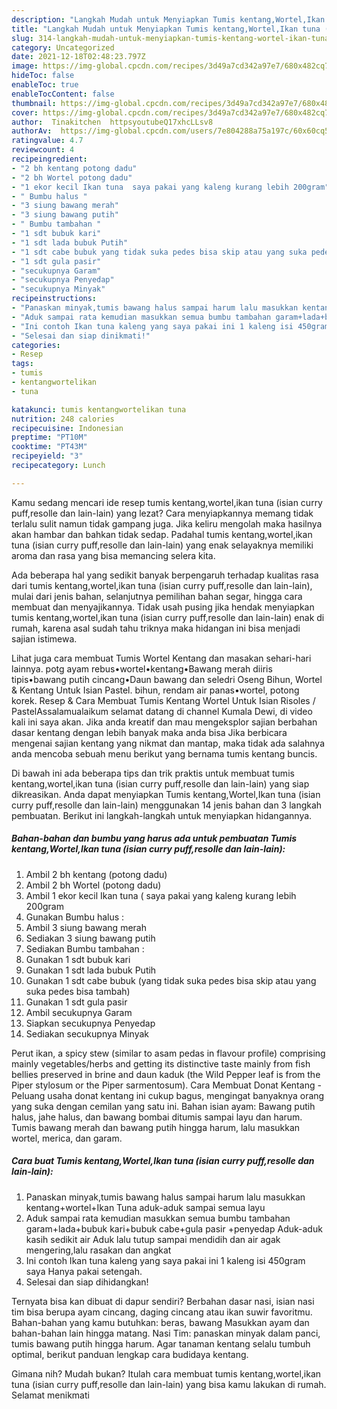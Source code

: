 ```yaml
---
description: "Langkah Mudah untuk Menyiapkan Tumis kentang,Wortel,Ikan tuna (isian curry puff,resolle dan lain-lain) yang Sempurna"
title: "Langkah Mudah untuk Menyiapkan Tumis kentang,Wortel,Ikan tuna (isian curry puff,resolle dan lain-lain) yang Sempurna"
slug: 314-langkah-mudah-untuk-menyiapkan-tumis-kentang-wortel-ikan-tuna-isian-curry-puff-resolle-dan-lain-lain-yang-sempurna
category: Uncategorized
date: 2021-12-18T02:48:23.797Z
image: https://img-global.cpcdn.com/recipes/3d49a7cd342a97e7/680x482cq70/tumis-kentangwortelikan-tuna-isian-curry-puffresolle-dan-lain-lain-foto-resep-utama.jpg
hideToc: false
enableToc: true
enableTocContent: false
thumbnail: https://img-global.cpcdn.com/recipes/3d49a7cd342a97e7/680x482cq70/tumis-kentangwortelikan-tuna-isian-curry-puffresolle-dan-lain-lain-foto-resep-utama.jpg
cover: https://img-global.cpcdn.com/recipes/3d49a7cd342a97e7/680x482cq70/tumis-kentangwortelikan-tuna-isian-curry-puffresolle-dan-lain-lain-foto-resep-utama.jpg
author:  Tinakitchen  httpsyoutubeQ17xhcLLsv8
authorAv:  https://img-global.cpcdn.com/users/7e804288a75a197c/60x60cq50/avatar.jpg
ratingvalue: 4.7
reviewcount: 4
recipeingredient:
- "2 bh kentang potong dadu"
- "2 bh Wortel potong dadu"
- "1 ekor kecil Ikan tuna  saya pakai yang kaleng kurang lebih 200gram"
- " Bumbu halus "
- "3 siung bawang merah"
- "3 siung bawang putih"
- " Bumbu tambahan "
- "1 sdt bubuk kari"
- "1 sdt lada bubuk Putih"
- "1 sdt cabe bubuk yang tidak suka pedes bisa skip atau yang suka pedes bisa tambah"
- "1 sdt gula pasir"
- "secukupnya Garam"
- "secukupnya Penyedap"
- "secukupnya Minyak"
recipeinstructions:
- "Panaskan minyak,tumis bawang halus sampai harum lalu masukkan kentang+wortel+Ikan Tuna aduk-aduk sampai semua layu"
- "Aduk sampai rata kemudian masukkan semua bumbu tambahan garam+lada+bubuk kari+bubuk cabe+gula pasir +penyedap Aduk-aduk kasih sedikit air Aduk lalu tutup sampai mendidih dan air agak mengering,lalu rasakan dan angkat"
- "Ini contoh Ikan tuna kaleng yang saya pakai ini 1 kaleng isi 450gram saya Hanya pakai setengah."
- "Selesai dan siap dinikmati!"
categories:
- Resep
tags:
- tumis
- kentangwortelikan
- tuna

katakunci: tumis kentangwortelikan tuna 
nutrition: 248 calories
recipecuisine: Indonesian
preptime: "PT10M"
cooktime: "PT43M"
recipeyield: "3"
recipecategory: Lunch

---
```



Kamu sedang mencari ide resep tumis kentang,wortel,ikan tuna (isian curry puff,resolle dan lain-lain) yang lezat? Cara menyiapkannya memang tidak terlalu sulit namun tidak gampang juga. Jika keliru mengolah maka hasilnya akan hambar dan bahkan tidak sedap. Padahal tumis kentang,wortel,ikan tuna (isian curry puff,resolle dan lain-lain) yang enak selayaknya memiliki aroma dan rasa yang bisa memancing selera kita.


Ada beberapa hal yang sedikit banyak berpengaruh terhadap kualitas rasa dari tumis kentang,wortel,ikan tuna (isian curry puff,resolle dan lain-lain), mulai dari jenis bahan, selanjutnya pemilihan bahan segar, hingga cara membuat dan menyajikannya. Tidak usah pusing jika hendak menyiapkan tumis kentang,wortel,ikan tuna (isian curry puff,resolle dan lain-lain) enak di rumah, karena asal sudah tahu triknya maka hidangan ini bisa menjadi sajian istimewa.

Lihat juga cara membuat Tumis Wortel Kentang dan masakan sehari-hari lainnya. potg ayam rebus•wortel•kentang•Bawang merah diiris tipis•bawang putih cincang•Daun bawang dan seledri Oseng Bihun, Wortel &amp; Kentang Untuk Isian Pastel. bihun, rendam air panas•wortel, potong korek. Resep &amp; Cara Membuat Tumis Kentang Wortel Untuk Isian Risoles / PastelAssalamualaikum selamat datang di channel Kumala Dewi, di video kali ini saya akan. Jika anda kreatif dan mau mengeksplor sajian berbahan dasar kentang dengan lebih banyak maka anda bisa Jika berbicara mengenai sajian kentang yang nikmat dan mantap, maka tidak ada salahnya anda mencoba sebuah menu berikut yang bernama tumis kentang buncis.


Di bawah ini ada beberapa tips dan trik praktis untuk membuat tumis kentang,wortel,ikan tuna (isian curry puff,resolle dan lain-lain) yang siap dikreasikan. Anda dapat menyiapkan Tumis kentang,Wortel,Ikan tuna (isian curry puff,resolle dan lain-lain) menggunakan 14 jenis bahan dan 3 langkah pembuatan. Berikut ini langkah-langkah untuk menyiapkan hidangannya.

<!--inarticleads1-->

##### Bahan-bahan dan bumbu yang harus ada untuk pembuatan Tumis kentang,Wortel,Ikan tuna (isian curry puff,resolle dan lain-lain):

1. Ambil 2 bh kentang (potong dadu)
1. Ambil 2 bh Wortel (potong dadu)
1. Ambil 1 ekor kecil Ikan tuna ( saya pakai yang kaleng kurang lebih 200gram
1. Gunakan  Bumbu halus :
1. Ambil 3 siung bawang merah
1. Sediakan 3 siung bawang putih
1. Sediakan  Bumbu tambahan :
1. Gunakan 1 sdt bubuk kari
1. Gunakan 1 sdt lada bubuk Putih
1. Gunakan 1 sdt cabe bubuk (yang tidak suka pedes bisa skip atau yang suka pedes bisa tambah)
1. Gunakan 1 sdt gula pasir
1. Ambil secukupnya Garam
1. Siapkan secukupnya Penyedap
1. Sediakan secukupnya Minyak


Perut ikan, a spicy stew (similar to asam pedas in flavour profile) comprising mainly vegetables/herbs and getting its distinctive taste mainly from fish bellies preserved in brine and daun kaduk (the Wild Pepper leaf is from the Piper stylosum or the Piper sarmentosum). Cara Membuat Donat Kentang - Peluang usaha donat kentang ini cukup bagus, mengingat banyaknya orang yang suka dengan cemilan yang satu ini. Bahan isian ayam: Bawang putih halus, jahe halus, dan bawang bombai ditumis sampai layu dan harum. Tumis bawang merah dan bawang putih hingga harum, lalu masukkan wortel, merica, dan garam. 

<!--inarticleads2-->

##### Cara buat Tumis kentang,Wortel,Ikan tuna (isian curry puff,resolle dan lain-lain):

1. Panaskan minyak,tumis bawang halus sampai harum lalu masukkan kentang+wortel+Ikan Tuna aduk-aduk sampai semua layu
1. Aduk sampai rata kemudian masukkan semua bumbu tambahan garam+lada+bubuk kari+bubuk cabe+gula pasir +penyedap Aduk-aduk kasih sedikit air Aduk lalu tutup sampai mendidih dan air agak mengering,lalu rasakan dan angkat
1. Ini contoh Ikan tuna kaleng yang saya pakai ini 1 kaleng isi 450gram saya Hanya pakai setengah.
1. Selesai dan siap dihidangkan!

Ternyata bisa kan dibuat di dapur sendiri? Berbahan dasar nasi, isian nasi tim bisa berupa ayam cincang, daging cincang atau ikan suwir favoritmu. Bahan-bahan yang kamu butuhkan: beras, bawang Masukkan ayam dan bahan-bahan lain hingga matang. Nasi Tim: panaskan minyak dalam panci, tumis bawang putih hingga harum. Agar tanaman kentang selalu tumbuh optimal, berikut panduan lengkap cara budidaya kentang. 

Gimana nih? Mudah bukan? Itulah cara membuat tumis kentang,wortel,ikan tuna (isian curry puff,resolle dan lain-lain) yang bisa kamu lakukan di rumah. Selamat menikmati
